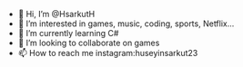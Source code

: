 - 👋 Hi, I’m @HsarkutH
- 👀 I’m interested in games, music, coding, sports, Netflix...
- 🌱 I’m currently learning C#
- 💞️ I’m looking to collaborate on games
- 📫 How to reach me instagram:huseyinsarkut23

<!---
HsarkutH/HsarkutH is a ✨ special ✨ repository because its `README.md` (this file) appears on your GitHub profile.
You can click the Preview link to take a look at your changes.
--->
